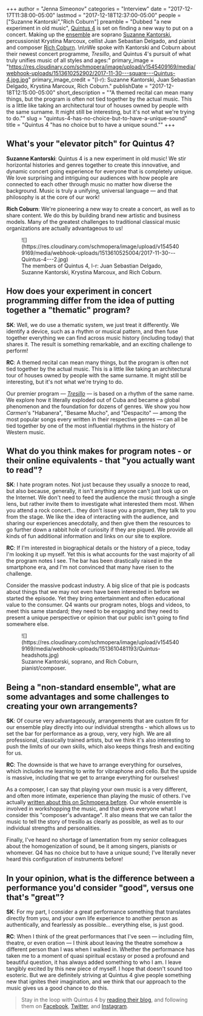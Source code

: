 +++
author = "Jenna Simeonov"
categories = "Interview"
date = "2017-12-17T11:38:00-05:00"
lastmod = "2017-12-18T12:37:00-05:00"
people = ["Suzanne Kantorski","Rich Coburn"]
preamble = "Dubbed \"a new experiment in old music\", [Quintus 4](https://www.quintus4.com/) is set on  finding a new way to put on a concert. Making up the [ensemble](https://www.quintus4.com/bios/) are soprano [Suzanne Kantorski](/scene/people/suzanne-kantorski/), percussionist Krystina Marcoux, cellist Juan Sebastian Delgado, and pianist and composer [Rich Coburn](/scene/people/rich-coburn/). \n\nWe spoke with Kantorski and Coburn about their newest concert programme, *Tresillo*, and Quintus 4's pursuit of what truly unifies music of all styles and ages:"
primary_image = "https://res.cloudinary.com/schmopera/image/upload/v1545409169/media/webhook-uploads/1513610252902/2017-11-30---square---Quintus-4.jpg.jpg"
primary_image_credit = "(l-r): Suzanne Kantorski, Juan Sebastian Delgado, Krystina Marcoux, Rich Coburn."
publishDate = "2017-12-18T12:15:00-05:00"
short_description = "&quot;A themed recital can mean many things, but the program is often not tied together by the actual music. This is a little like taking an architectural tour of houses owned by people with the same surname. It might still be interesting, but it&#039;s not what we&#039;re trying to do.&quot;"
slug = "quintus-4-has-no-choice-but-to-have-a-unique-sound"
title = "Quintus 4 &quot;has no choice but to have a unique sound.&quot;"
+++

## What's your "elevator pitch" for Quintus 4?

**Suzanne Kantorski**: Quintus 4 is a new experiment in old music! We stir horizontal histories and genres together to create this innovative, and dynamic concert going experience for everyone that is completely unique. We love surprising and intriguing our audiences with how people are connected to each other through music no matter how diverse the background. Music is truly a unifying, universal language — and that philosophy is at the core of our work!

**Rich Coburn**: We're pioneering a new way to create a concert, as well as to share content. We do this by building brand new artistic and business models. Many of the greatest challenges to traditional classical music organizations are actually advantageous to us!

<figure data-type="image">
![](https://res.cloudinary.com/schmopera/image/upload/v1545409169/media/webhook-uploads/1513610525004/2017-11-30---Quintus-4---2.jpg)
<figcaption>The members of Quintus 4, l-r: Juan Sebastian Delgado, Suzanne Kantorski, Krystina Marcoux, and Rich Coburn.</figcaption>
</figure>

## How does your experiment in concert programming differ from the idea of putting together a "thematic" program?

**SK**: Well, we do use a thematic system, we just treat it differently. We identify a device, such as a rhythm or musical pattern, and then fuse together everything we can find across music history (including today) that shares it. The result is something remarkable, and an exciting challenge to perform!

**RC**: A themed recital can mean many things, but the program is often not tied together by the actual music. This is a little like taking an architectural tour of houses owned by people with the same surname. It might still be interesting, but it's not what we're trying to do.

Our premier program — [*Tresillo*](https://www.quintus4.com/tresillo/) — is based on a rhythm of the same name. We explore how it literally exploded out of Cuba and became a global phenomenon and the foundation for dozens of genres. We show you how *Carmen*'s "Habanera", "Besame Mucho", and "Despacito" — among the most popular songs every written in their respective genres — can all be tied together by one of the most influential rhythms in the history of Western music. 

## What do you think makes for program notes - or their online equivalents - that "you actually want to read"?

**SK**: I hate program notes. Not just because they usually a snooze to read, but also because, generally, it isn't anything anyone can't just look up on the Internet. We don't need to feed the audience the music through a single lens, but rather invite them to investigate what interested them most. When you attend a rock concert… they don't issue you a program, they talk to you from the stage. We like the idea of interacting with the audience, and sharing our experiences anecdotally, and then give them the resources to go further down a rabbit hole of curiosity if they are piqued. We provide all kinds of fun additional information and links on our site to explore.

**RC**: If I'm interested in biographical details or the history of a piece, today I'm looking it up myself. Yet this is what accounts for the vast majority of all the program notes I see.  The bar has been drastically raised in the smartphone era, and I'm not convinced that many have risen to the challenge. 

Consider the massive podcast industry. A big slice of that pie is podcasts about things that we may not even have been interested in before we started the episode. Yet they bring entertainment and often educational value to the consumer. Q4 wants our program notes, blogs and videos, to meet this same standard; they need to be engaging and they need to present a unique perspective or opinion that our public isn't going to find somewhere else. 

<figure data-type="image">
![](https://res.cloudinary.com/schmopera/image/upload/v1545409169/media/webhook-uploads/1513610481193/Quintus-headshots.jpg)
<figcaption>Suzanne Kantorski, soprano, and Rich Coburn, pianist/composer.</figcaption>
</figure>

## Being a "non-standard ensemble", what are some advantages and some challenges to creating your own arrangements?

**SK**: Of course very advantageously, arrangements that are custom fit for our ensemble play directly into our individual strengths - which allows us to set the bar for performance as a group, very, very high. We are all professional, classically trained artists, but we think it's also interesting to push the limits of our own skills, which also keeps things fresh and exciting for us.

**RC**: The downside is that we have to arrange everything for ourselves, which includes me learning to write for vibraphone and cello. But the upside is massive, including that we get to arrange everything for ourselves! 

As a composer, I can say that playing your own music is a very different, and often more intimate, experience than playing the music of others. I've actually [written about this on Schmopera before](/the-score-how-to-see-what-a-composer-sees/). Our whole ensemble is involved in workshopping the music, and that gives everyone what I consider this "composer's advantage". It also means that we can tailor the music to tell the story of tresillo as clearly as possible, as well as to our individual strengths and personalities. 

Finally, I've heard no shortage of lamentation from my senior colleagues about the homogenization of sound, be it among singers, pianists or whomever. Q4 has no choice but to have a unique sound; I've literally never heard this configuration of instruments before!

## In your opinion, what is the difference between a performance you'd consider "good", versus one that's "great"?

**SK**: For my part, I consider a great performance something that translates directly from you, and your own life experience to another person as authentically, and fearlessly as possible... everything else, is just good.  

**RC**: When I think of the great performances that I've seen — including film, theatre, or even oration — I think about leaving the theatre somehow a different person than I was when I walked in. Whether the performance has taken me to a moment of quasi spiritual ecstasy or posed a profound and beautiful question, it has always added something to who I am. I leave tangibly excited by this new piece of myself. I hope that doesn't sound too esoteric. But we are definitely striving at Quintus 4 give people something new that ignites their imagination, and we think that our approach to the music gives us a good chance to do this.

>Stay in the loop with Quintus 4 by [reading their blog](https://www.quintus4.com/blog/welcome-to-quintus-4-hbnkc), and following them on [Facebook](https://www.facebook.com/Quintus.4.music/), [Twitter](https://twitter.com/quintus4_music), and [Instagram](https://www.instagram.com/quintus.4/).
